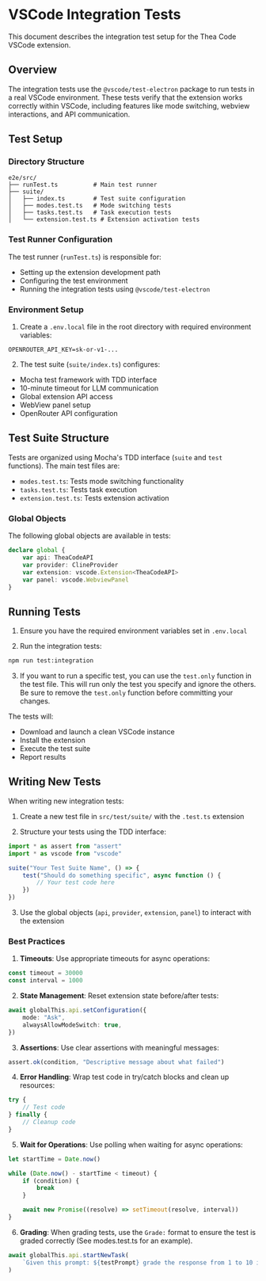 # VSCode Integration Tests

This document describes the integration test setup for the Thea Code VSCode extension.

## Overview

The integration tests use the `@vscode/test-electron` package to run tests in a real VSCode environment. These tests verify that the extension works correctly within VSCode, including features like mode switching, webview interactions, and API communication.

## Test Setup

### Directory Structure

```
e2e/src/
├── runTest.ts          # Main test runner
├── suite/
│   ├── index.ts        # Test suite configuration
│   ├── modes.test.ts   # Mode switching tests
│   ├── tasks.test.ts   # Task execution tests
│   └── extension.test.ts # Extension activation tests
```

### Test Runner Configuration

The test runner (`runTest.ts`) is responsible for:

- Setting up the extension development path
- Configuring the test environment
- Running the integration tests using `@vscode/test-electron`

### Environment Setup

1. Create a `.env.local` file in the root directory with required environment variables:

```
OPENROUTER_API_KEY=sk-or-v1-...
```

2. The test suite (`suite/index.ts`) configures:

- Mocha test framework with TDD interface
- 10-minute timeout for LLM communication
- Global extension API access
- WebView panel setup
- OpenRouter API configuration

## Test Suite Structure

Tests are organized using Mocha's TDD interface (`suite` and `test` functions). The main test files are:

- `modes.test.ts`: Tests mode switching functionality
- `tasks.test.ts`: Tests task execution
- `extension.test.ts`: Tests extension activation

### Global Objects

The following global objects are available in tests:

```typescript
declare global {
	var api: TheaCodeAPI
	var provider: ClineProvider
	var extension: vscode.Extension<TheaCodeAPI>
	var panel: vscode.WebviewPanel
}
```

## Running Tests

1. Ensure you have the required environment variables set in `.env.local`

2. Run the integration tests:

```bash
npm run test:integration
```

3. If you want to run a specific test, you can use the `test.only` function in the test file. This will run only the test you specify and ignore the others. Be sure to remove the `test.only` function before committing your changes.

The tests will:

- Download and launch a clean VSCode instance
- Install the extension
- Execute the test suite
- Report results

## Writing New Tests

When writing new integration tests:

1. Create a new test file in `src/test/suite/` with the `.test.ts` extension

2. Structure your tests using the TDD interface:

```typescript
import * as assert from "assert"
import * as vscode from "vscode"

suite("Your Test Suite Name", () => {
	test("Should do something specific", async function () {
		// Your test code here
	})
})
```

3. Use the global objects (`api`, `provider`, `extension`, `panel`) to interact with the extension

### Best Practices

1. **Timeouts**: Use appropriate timeouts for async operations:

```typescript
const timeout = 30000
const interval = 1000
```

2. **State Management**: Reset extension state before/after tests:

```typescript
await globalThis.api.setConfiguration({
	mode: "Ask",
	alwaysAllowModeSwitch: true,
})
```

3. **Assertions**: Use clear assertions with meaningful messages:

```typescript
assert.ok(condition, "Descriptive message about what failed")
```

4. **Error Handling**: Wrap test code in try/catch blocks and clean up resources:

```typescript
try {
	// Test code
} finally {
	// Cleanup code
}
```

5. **Wait for Operations**: Use polling when waiting for async operations:

```typescript
let startTime = Date.now()

while (Date.now() - startTime < timeout) {
	if (condition) {
		break
	}

	await new Promise((resolve) => setTimeout(resolve, interval))
}
```

6. **Grading**: When grading tests, use the `Grade:` format to ensure the test is graded correctly (See modes.test.ts for an example).

```typescript
await globalThis.api.startNewTask(
	`Given this prompt: ${testPrompt} grade the response from 1 to 10 in the format of "Grade: (1-10)": ${output} \n Be sure to say 'I AM DONE GRADING' after the task is complete`,
)
```
